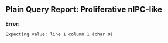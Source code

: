 ## Plain Query Report: Proliferative nIPC-like

**Error:**
```
Expecting value: line 1 column 1 (char 0)
```